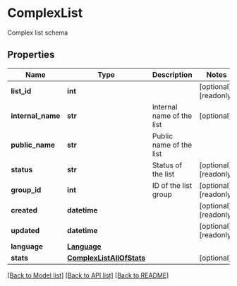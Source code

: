 # ComplexList

Complex list schema
## Properties
Name | Type | Description | Notes
------------ | ------------- | ------------- | -------------
**list_id** | **int** |  | [optional] [readonly] 
**internal_name** | **str** | Internal name of the list | [optional] 
**public_name** | **str** | Public name of the list | 
**status** | **str** | Status of the list | [optional] [readonly] 
**group_id** | **int** | ID of the list group | [optional] [readonly] 
**created** | **datetime** |  | [optional] [readonly] 
**updated** | **datetime** |  | [optional] [readonly] 
**language** | [**Language**](Language.md) |  | 
**stats** | [**ComplexListAllOfStats**](ComplexListAllOfStats.md) |  | [optional] 

[[Back to Model list]](../README.md#documentation-for-models) [[Back to API list]](../README.md#documentation-for-api-endpoints) [[Back to README]](../README.md)


